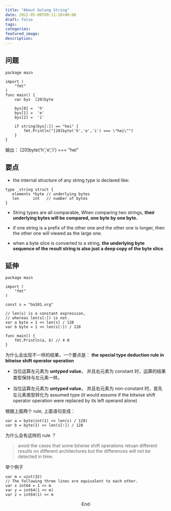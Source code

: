 ```yaml
---
title: "About Golang String"
date: 2022-05-08T09:11:28+08:00
draft: false
tags:
categories:
featured_image:
description:
---
```


## 问题

```golang
package main

import (
	"fmt"
)
func main() {
	var bys  [20]byte

	bys[0] =  'h'
	bys[1] =  'e'
	bys[2] =  'i'

	if string(bys[:]) == "hei" {
		fmt.Println("[20]byte('h','e','i') === \"hei\"")
	}
}
```
输出： [20]byte('h','e','i') === "hei"

## 要点

- the internal structure of any string type is declared like:

```golang
type _string struct {
   elements *byte // underlying bytes
   len      int   // number of bytes
}
```
- String types are all comparable, When comparing two strings, **their underlying bytes will be compared, one byte by one byte.**

- if one string is a prefix of the other one and the other one is longer, then the other one will viewed as the large one.

- when a byte slice is converted to a string, **the underlying byte sequence of the result string is also just a deep copy of the byte slice**.


## 延伸
```golang
package main

import (
	"fmt"
)

const s = "Go101.org"

// len(s) is a constant expression, 
// whereas len(s[:]) is not.
var a byte = 1 << len(s) / 128 
var b byte = 1 << len(s[:]) / 128

func main() {
	fmt.Println(a, b) // 4 0	
}

```

为什么会出现不一样的结果，一个要点是： **the special type deduction rule in bitwise shift operator operation** 

- 当位运算左元素为 **untyped value**， 并且右元素为 constant 时，运算的结果类型保持与左元素一样。

- 当位运算左元素为 **untyped value**， 并且右元素为 non-constant 时，首先左元素类型转化为 assumed type (it would assume if the bitwise shift operator operation were replaced by its left operand alone)

根据上面两个 rule, 上面语句变成：

```golang
var a = byte(int(1) << len(s) / 128)
var b = byte(1) << len(s[:]) / 128
```

为什么会有这样的 rule ？

> avoid the cases that some bitwise shift operations retuan different results on different architectures but the differences will not be detected in time.

举个例子

```golang
var m = uint(32)
// The following three lines are equivalent to each other.
var x int64 = 1 << m 
var y = int64(1 << m)
var z = int64(1) << m
```
<center>  ·End·  </center>
